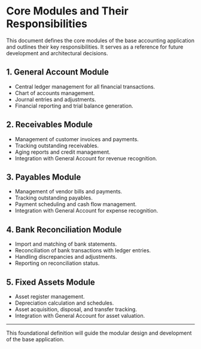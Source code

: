 # Core Modules and Their Responsibilities

This document defines the core modules of the base accounting application and outlines their key responsibilities. It serves as a reference for future development and architectural decisions.

## 1. General Account Module
- Central ledger management for all financial transactions.
- Chart of accounts management.
- Journal entries and adjustments.
- Financial reporting and trial balance generation.

## 2. Receivables Module
- Management of customer invoices and payments.
- Tracking outstanding receivables.
- Aging reports and credit management.
- Integration with General Account for revenue recognition.

## 3. Payables Module
- Management of vendor bills and payments.
- Tracking outstanding payables.
- Payment scheduling and cash flow management.
- Integration with General Account for expense recognition.

## 4. Bank Reconciliation Module
- Import and matching of bank statements.
- Reconciliation of bank transactions with ledger entries.
- Handling discrepancies and adjustments.
- Reporting on reconciliation status.

## 5. Fixed Assets Module
- Asset register management.
- Depreciation calculation and schedules.
- Asset acquisition, disposal, and transfer tracking.
- Integration with General Account for asset valuation.

---

This foundational definition will guide the modular design and development of the base application.